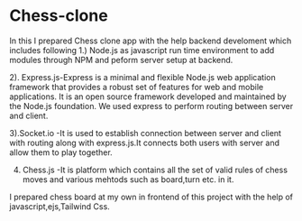 # Chess-clone
In this I prepared Chess clone app with the help backend develoment which includes following 
1.) Node.js as javascript run time environment to add modules through NPM and peform server setup at backend.

2). Express.js-Express is a minimal and flexible Node.js web application framework that provides a robust set of features for web and mobile applications. It is an open source framework developed and maintained by the Node.js foundation. We used express to perform routing between server and client.

3).Socket.io -It is used to establish connection between server and client with routing along with express.js.It connects both users with server and allow them to play together.

4) Chess.js -It is platform which contains all the set of valid rules of chess moves and various mehtods such as board,turn etc. in it.

I prepared chess board at my own in frontend of this project with the help of javascript,ejs,Tailwind Css.
